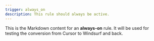 ```yaml
---
trigger: always_on
description: This rule should always be active.
---
```

This is the Markdown content for an **always-on** rule.
It will be used for testing the conversion from Cursor to Windsurf and back.
